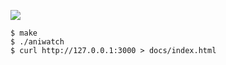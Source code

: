 ![](https://github.com/supercaracal/aniwatch/workflows/CI/badge.svg?branch=master)

```
$ make
$ ./aniwatch
$ curl http://127.0.0.1:3000 > docs/index.html
```
